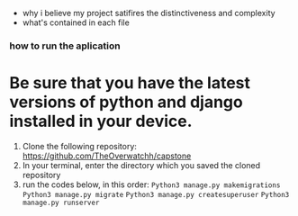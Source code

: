 

* why i believe my project satifires the distinctiveness and complexity
* what's contained in each file
### how to run the aplication

# Be sure that you have the latest versions of python and django installed in your device.

1. Clone the following repository: <https://github.com/TheOverwatchh/capstone>
2. In your terminal, enter the directory which you saved the cloned repository
3. run the codes below, in this order:
`Python3 manage.py makemigrations`
`Python3 manage.py migrate`
`Python3 manage.py createsuperuser`
`Python3 manage.py runserver`
